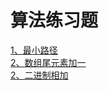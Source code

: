 算法练习题<br>
====
[1、最小路径](https://github.com/aping-fo/leetcode/blob/master/MinPathSum.java)  
[2、数组尾元素加一](https://github.com/aping-fo/leetcode/blob/master/PlusOne.java)  
[2、二进制相加](https://github.com/aping-fo/leetcode/blob/master/AddBinary.java)  
